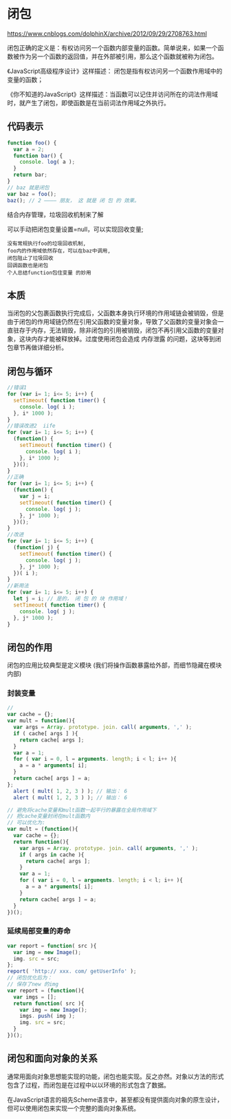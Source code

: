 
# 闭包

<https://www.cnblogs.com/dolphinX/archive/2012/09/29/2708763.html>

闭包正确的定义是：有权访问另一个函数内部变量的函数。简单说来，如果一个函数被作为另一个函数的返回值，并在外部被引用，那么这个函数就被称为闭包。

《JavaScript高级程序设计》这样描述： 闭包是指有权访问另一个函数作用域中的变量的函数；

《你不知道的JavaScript》这样描述：当函数可以记住并访问所在的词法作用域时，就产生了闭包，即使函数是在当前词法作用域之外执行。

## 代码表示

```javascript
function foo() {
  var a = 2;
  function bar() {
    console. log( a );
  }
  return bar;
}
// baz 就是闭包
var baz = foo();
baz(); // 2 ———— 朋友， 这 就是 闭 包 的 效果。

```

结合内存管理，垃圾回收机制来了解

可以手动把闭包变量设置=null，可以实现回收变量;  

```
没有常规执行foo的垃圾回收机制,  
foo内的作用域依然存在，可以在baz中调用,  
闭包阻止了垃圾回收  
回调函数也是闭包  
个人总结function包住变量 的妙用
```

## 本质

当闭包的父包裹函数执行完成后，父函数本身执行环境的作用域链会被销毁，但是由于闭包的作用域链仍然在引用父函数的变量对象，导致了父函数的变量对象会一直驻存于内存，无法销毁，除非闭包的引用被销毁，闭包不再引用父函数的变量对象，这块内存才能被释放掉。过度使用闭包会造成 内存泄露 的问题，这块等到闭包章节再做详细分析。

## 闭包与循环

```javascript
//错误1
for (var i= 1; i<= 5; i++) {
  setTimeout( function timer() {
    console. log( i );
  }, i* 1000 );
}
//错误改进2  iife
for (var i= 1; i<= 5; i++) {
  (function() {
    setTimeout( function timer() {
      console. log( i );
    }, i* 1000 );
  })();
}
//正确
for (var i= 1; i<= 5; i++) {
  (function() {
    var j = i;
    setTimeout( function timer() {
      console. log( j );
    }, j* 1000 );
  })();
}
//改进
for (var i= 1; i<= 5; i++) {
  (function( j) {
    setTimeout( function timer() {
      console. log( j );
    }, j* 1000 );
  })( i );
}
//新用法
for (var i= 1; i<= 5; i++) {
  let j = i; // 是的， 闭 包 的 块 作用域！
  setTimeout( function timer() {
    console. log( j );
  }, j* 1000 );
}
```

## 闭包的作用

闭包的应用比较典型是定义模块 (我们将操作函数暴露给外部，而细节隐藏在模块内部)

### 封装变量

```js
// 
var cache = {};
var mult = function(){
  var args = Array. prototype. join. call( arguments, ',' );
  if ( cache[ args ] ){
    return cache[ args ];
  }
  var a = 1;
  for ( var i = 0, l = arguments. length; i < l; i++ ){
    a = a * arguments[ i];
  }
  return cache[ args ] = a;
};
  alert ( mult( 1, 2, 3 ) ); // 输出： 6
  alert ( mult( 1, 2, 3 ) ); // 输出： 6

// 避免将cache变量和mult函数一起平行的暴露在全局作用域下
// 把cache变量封闭在mult函数内
// 可以优化为:
var mult = (function(){
  var cache = {};
  return function(){
    var args = Array. prototype. join. call( arguments, ',' );
    if ( args in cache ){
      return cache[ args ];
    }
    var a = 1;
    for ( var i = 0, l = arguments. length; i < l; i++ ){
      a = a * arguments[ i];
    }
    return cache[ args ] = a;
  }
})();
```

### 延续局部变量的寿命

```js
var report = function( src ){
  var img = new Image();
  img. src = src;
};
report( 'http:// xxx. com/ getUserInfo' );
// 闭包优化后为：
// 保存了new 的img
var report = (function(){
  var imgs = [];
  return function( src ){
    var img = new Image();
    imgs. push( img );
    img. src = src;
  }
})();
```

## 闭包和面向对象的关系

通常用面向对象思想能实现的功能，闭包也能实现。反之亦然。对象以方法的形式包含了过程，而闭包是在过程中以以环境的形式包含了数据。  

在JavaScript语言的祖先Scheme语言中，甚至都没有提供面向对象的原生设计，但可以使用闭包来实现一个完整的面向对象系统。

